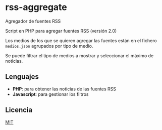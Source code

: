 # rss-aggregate
Agregador de fuentes RSS

Script en PHP para agregar fuentes RSS (versión 2.0)

Los medios de los que se quieren agregar las fuentes están en el fichero `medios.json` agrupados por tipo de medio.

Se puede filtrar el tipo de medios a mostrar y seleccionar el máximo de noticias.

## Lenguajes
* **PHP**: para obtener las noticias de las fuentes RSS
* **Javascript**: para gestionar los filtros

## Licencia
[MIT](LICENSE)
